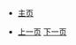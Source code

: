 - [主页](../README.md)








- [上一页](./fetch_data_with_queries.md)   [下一页](./update_data_with_mutations.md)
